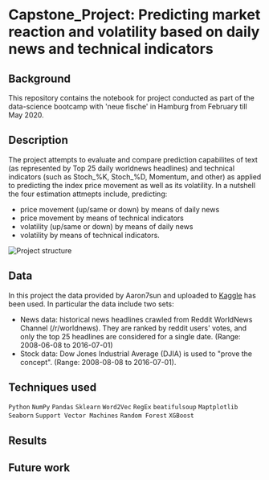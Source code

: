 # Capstone_Project: Predicting market reaction and volatility based on daily news and technical indicators

## Background
This repository contains the notebook for project conducted as part of the data-science bootcamp with 'neue fische' in Hamburg from February till May 2020.

## Description
The project attempts to evaluate and compare prediction capabilites of text (as represented by Top 25 daily worldnews headlines) and technical indicators (such as Stoch_%K, Stoch_%D, Momentum, and other) as applied to predicting the index price movement as well as its volatility. In a nutshell the four estimation attmepts include, predicting:

- price movement (up/same or down) by means of daily news
- price movement by means of technical indicators
- volatility (up/same or down) by means of daily news
- volatility by means of technical indicators.

![Project structure](https://github.com/DennisBuxmann/Capstone_Project/blob/master/images/project_structure1.jpg)

## Data
In this project the data provided by Aaron7sun and uploaded to [Kaggle](https://www.kaggle.com/aaron7sun/stocknews) has been used. In particular the data include two sets:
- News data: historical news headlines crawled from Reddit WorldNews Channel (/r/worldnews). They are ranked by reddit users' votes, and only the top 25 headlines are considered for a single date.
(Range: 2008-06-08 to 2016-07-01)
- Stock data: Dow Jones Industrial Average (DJIA) is used to "prove the concept".
(Range: 2008-08-08 to 2016-07-01).

## Techniques used
`Python` `NumPy` `Pandas` `Sklearn` `Word2Vec` `RegEx` `beatifulsoup` `Maptplotlib` `Seaborn` `Support Vector Machines` `Random Forest` `XGBoost`

## Results


## Future work
